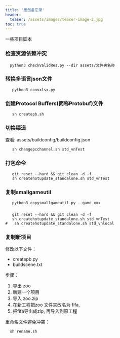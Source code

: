 ```yaml
---
title: '墨然备忘录'
header:
  teaser: /assets/images/teaser-image-2.jpg
toc: true
---
```


一些项目脚本

### 检查资源依赖冲突

```shell
  python3 checkValidRes.py --dir assets/文件夹名称
```

### 转换多语言json文件

```shell
   python3 convxlsx.py
```

### 创建Protocol Buffers(简称Protobuf)文件

```shell
   sh createpb.sh
```

### 切换渠道

查看: assets/buildconfig/buildconfig.json

```shell
   sh changepcchannel.sh std_vnTest
```

### 打包命令

```shell
   git reset --hard && git clean -d -f 
   sh createhotupdate_standalone.sh std_vnTest
```

### 复制smallgameutil

```shell
   python3 copysmallgameutil.py --game xxx
```

###         

```shell
   git reset --hard && git clean -d -f 
   sh createhotupdate_standalone.sh std_vnTest
#   sh createhotupdate_standalone.sh std_vnlocal
```

### 复制新项目

修改以下文件：

- createpb.py
- buildscene.txt

步骤：

1. 导出 zoo
2. 新建一个项目
3. 导入 zoo.zip
4. 在新工程把zoo 文件夹改名为 fifa,
5. 把fifa导出成zip, 再导入到原工程

重命名文件避免冲突：

```shell
  sh rename.sh
```

